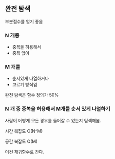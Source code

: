 ## 완전 탐색

부분점수를 얻기 좋음

### N 개중

- 중복을 허용해서
- 중복 없이 

### M 개를

- 순서있게 나열하거나
- 고르기 방식임

완전 탐색은 함수 정의가 50%



### N 개 중 중복을 허용해서 M개를 순서 있게 나열하기

사람이 어떻게 모든 경우를 들어갈 수 있는지 탐색해봄.

시간 복잡도 O(N^M) 

공간 복잡도 O(M)



이건 재귀함수로 간다.  